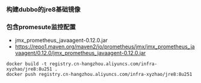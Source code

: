 ### 构建dubbo的jre8基础镜像 <br>
### 包含promesute监控配置 <br>
- jmx_prometheus_javaagent-0.12.0.jar <br>
- https://repo1.maven.org/maven2/io/prometheus/jmx/jmx_prometheus_javaagent/0.12.0/jmx_prometheus_javaagent-0.12.0.jar <br>
```
docker build -t registry.cn-hangzhou.aliyuncs.com/infra-xyzhao/jre8:8u251 .
docker push registry.cn-hangzhou.aliyuncs.com/infra-xyzhao/jre8:8u251 
```
